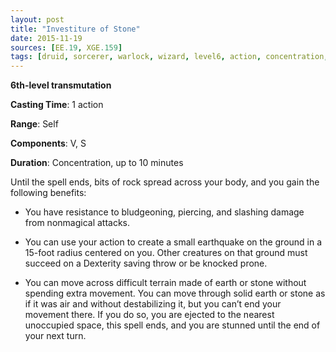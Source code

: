 ```yaml
---
layout: post
title: "Investiture of Stone"
date: 2015-11-19
sources: [EE.19, XGE.159]
tags: [druid, sorcerer, warlock, wizard, level6, action, concentration, transmutation]
---
```


**6th-level transmutation**

**Casting Time**: 1 action

**Range**: Self

**Components**: V, S

**Duration**: Concentration, up to 10 minutes

Until the spell ends, bits of rock spread across your body, and you gain the following benefits:

 * You have resistance to bludgeoning, piercing, and slashing damage from nonmagical attacks.

 * You can use your action to create a small earthquake on the ground in a 15-foot radius centered on you. Other creatures on that ground must succeed on a Dexterity saving throw or be knocked prone.

 * You can move across difficult terrain made of earth or stone without spending extra movement. You can move through solid earth or stone as if it was air and without destabilizing it, but you can’t end your movement there. If you do so, you are ejected to the nearest unoccupied space, this spell ends, and you are stunned until the end of your next turn.
